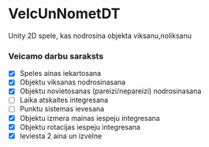 # VelcUnNometDT
Unity 2D spele, kas nodrosina objekta viksanu,noliksanu

### Veicamo darbu saraksts
- [x] Speles ainas iekartosana
- [x] Objektu viksanas nodrosinasana
- [x] Objektu novietosanas (pareizi/nepareizi) nodrosinasana
- [ ] Laika atskaites integresana
- [ ] Punktu sistemas ievesana
- [x] Objektu izmera mainas iespeju integresana
- [x] Objektu rotacijas iespeju integresana
- [x] Ieviesta 2 aina un izvelne
